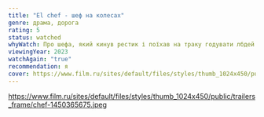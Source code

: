 ```yaml
---
title: "El chef - шеф на колесах"
genre: драма, дорога
rating: 5
status: watched
whyWatch: Про шефа, який кинув рестик і поїхав на траку годувати лбдей бутербродами
viewingYear: 2023
watchAgain: "true"
recommendation: я
cover: https://www.film.ru/sites/default/files/styles/thumb_1024x450/public/trailers_frame/chef-1450365675.jpeg
---
```

https://www.film.ru/sites/default/files/styles/thumb_1024x450/public/trailers_frame/chef-1450365675.jpeg
